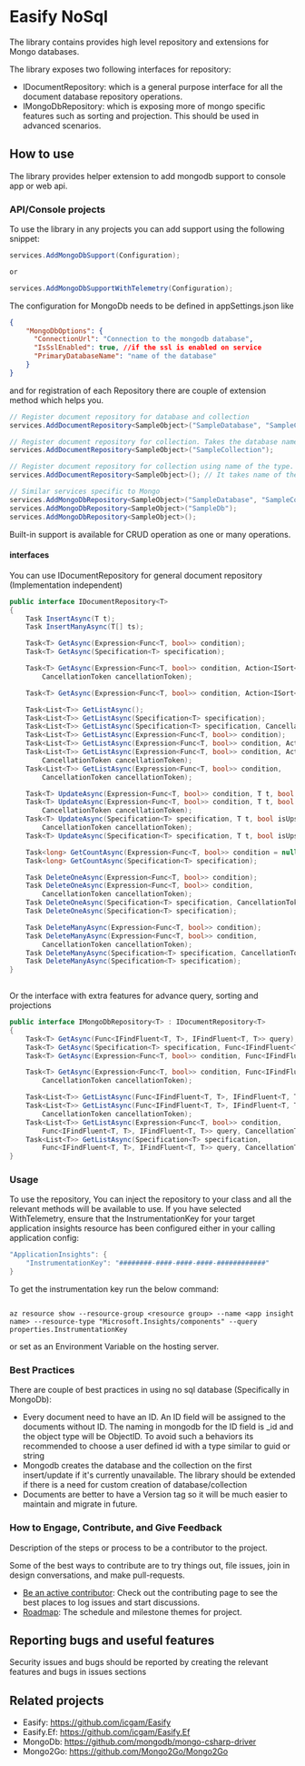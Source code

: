 # Easify NoSql

The library contains provides high level repository and extensions for Mongo databases. 

The library exposes two following interfaces for repository:
- IDocumentRepository: which is a general purpose interface for all the document database repository operations.
- IMongoDbRepository: which is exposing more of mongo specific features such as sorting and projection. This should be used in advanced scenarios.


## How to use
The library provides helper extension to add mongodb support to console app or web api.

### API/Console projects
To use the library in any projects you can add support using the following snippet:

```c#
services.AddMongoDbSupport(Configuration);

or

services.AddMongoDbSupportWithTelemetry(Configuration);
```

The configuration for MongoDb needs to be defined in appSettings.json like

```json
{
    "MongoDbOptions": {
      "ConnectionUrl": "Connection to the mongodb database",
      "IsSslEnabled": true, //if the ssl is enabled on service
      "PrimaryDatabaseName": "name of the database"
    }
}
```


and for registration of each Repository there are couple of extension method which helps you.

```c#
// Register document repository for database and collection
services.AddDocumentRepository<SampleObject>("SampleDatabase", "SampleCollection");

// Register document repository for collection. Takes the database name from PrimaryDatabaseName in configuration
services.AddDocumentRepository<SampleObject>("SampleCollection");

// Register document repository for collection using name of the type. Takes the database name from PrimaryDatabaseName in configuration
services.AddDocumentRepository<SampleObject>(); // It takes name of the database from 

// Similar services specific to Mongo
services.AddMongoDbRepository<SampleObject>("SampleDatabase", "SampleCollection");
services.AddMongoDbRepository<SampleObject>("SampleDb");
services.AddMongoDbRepository<SampleObject>(); 
```

Built-in support is available for CRUD operation as one or many operations.

#### interfaces

You can use IDocumentRepository for general document repository (Implementation independent)

```c#
public interface IDocumentRepository<T>
{
    Task InsertAsync(T t);
    Task InsertManyAsync(T[] ts);

    Task<T> GetAsync(Expression<Func<T, bool>> condition);
    Task<T> GetAsync(Specification<T> specification);

    Task<T> GetAsync(Expression<Func<T, bool>> condition, Action<ISort<T>> sortAction,
        CancellationToken cancellationToken);

    Task<T> GetAsync(Expression<Func<T, bool>> condition, Action<ISort<T>> sortAction);

    Task<List<T>> GetListAsync();
    Task<List<T>> GetListAsync(Specification<T> specification);
    Task<List<T>> GetListAsync(Specification<T> specification, CancellationToken cancellationToken);
    Task<List<T>> GetListAsync(Expression<Func<T, bool>> condition);
    Task<List<T>> GetListAsync(Expression<Func<T, bool>> condition, Action<ISort<T>> sortAction);
    Task<List<T>> GetListAsync(Expression<Func<T, bool>> condition, Action<ISort<T>> sortAction,
        CancellationToken cancellationToken);
    Task<List<T>> GetListAsync(Expression<Func<T, bool>> condition,
        CancellationToken cancellationToken);

    Task<T> UpdateAsync(Expression<Func<T, bool>> condition, T t, bool isUpsert = true);
    Task<T> UpdateAsync(Expression<Func<T, bool>> condition, T t, bool isUpsert,
        CancellationToken cancellationToken);
    Task<T> UpdateAsync(Specification<T> specification, T t, bool isUpsert,
        CancellationToken cancellationToken);
    Task<T> UpdateAsync(Specification<T> specification, T t, bool isUpsert = true);

    Task<long> GetCountAsync(Expression<Func<T, bool>> condition = null);
    Task<long> GetCountAsync(Specification<T> specification);

    Task DeleteOneAsync(Expression<Func<T, bool>> condition);
    Task DeleteOneAsync(Expression<Func<T, bool>> condition,
        CancellationToken cancellationToken);
    Task DeleteOneAsync(Specification<T> specification, CancellationToken cancellationToken);
    Task DeleteOneAsync(Specification<T> specification);

    Task DeleteManyAsync(Expression<Func<T, bool>> condition);
    Task DeleteManyAsync(Expression<Func<T, bool>> condition,
        CancellationToken cancellationToken);
    Task DeleteManyAsync(Specification<T> specification, CancellationToken cancellationToken);
    Task DeleteManyAsync(Specification<T> specification);
}
  
```

Or the interface with extra features for advance query, sorting and projections

```c#
public interface IMongoDbRepository<T> : IDocumentRepository<T>
{
    Task<T> GetAsync(Func<IFindFluent<T, T>, IFindFluent<T, T>> query);
    Task<T> GetAsync(Specification<T> specification, Func<IFindFluent<T, T>, IFindFluent<T, T>> query);
    Task<T> GetAsync(Expression<Func<T, bool>> condition, Func<IFindFluent<T, T>, IFindFluent<T, T>> query);

    Task<T> GetAsync(Expression<Func<T, bool>> condition, Func<IFindFluent<T, T>, IFindFluent<T, T>> query,
        CancellationToken cancellationToken);

    Task<List<T>> GetListAsync(Func<IFindFluent<T, T>, IFindFluent<T, T>> query);
    Task<List<T>> GetListAsync(Func<IFindFluent<T, T>, IFindFluent<T, T>> query,
        CancellationToken cancellationToken);
    Task<List<T>> GetListAsync(Expression<Func<T, bool>> condition,
        Func<IFindFluent<T, T>, IFindFluent<T, T>> query, CancellationToken cancellationToken);
    Task<List<T>> GetListAsync(Specification<T> specification,
        Func<IFindFluent<T, T>, IFindFluent<T, T>> query, CancellationToken cancellationToken);
}
```

### Usage

To use the repository, You can inject the repository to your class and all the relevant methods will be available to use. If you have selected WithTelemetry, ensure that the InstrumentationKey for your target application insights resource has been configured either in your calling application config: 

```c#
"ApplicationInsights": {
    "InstrumentationKey": "########-####-####-####-############"
}
```

To get the instrumentation key run the below command:

```

az resource show --resource-group <resource group> --name <app insight name> --resource-type "Microsoft.Insights/components" --query properties.InstrumentationKey

```

or set as an Environment Variable on the hosting server.

### Best Practices

There are couple of best practices in using no sql database (Specifically in MongoDb):
- Every document need to have an ID. An ID field will be assigned to the documents without ID. The naming in mongodb for the ID field is _id and the object type will be ObjectID. 
To avoid such a behaviors its recommended to choose a user defined id with a type similar to guid or string
- Mongodb creates the database and the collection on the first insert/update if it's currently unavailable. The library should be extended if there is a need for custom creation of database/collection
- Documents are better to have a Version tag so it will be much easier to maintain and migrate in future.

### How to Engage, Contribute, and Give Feedback

Description of the steps or process to be a contributor to the project.

Some of the best ways to contribute are to try things out, file issues, join in design conversations,
and make pull-requests.

* [Be an active contributor](./docs/CONTRIBUTING.md): Check out the contributing page to see the best places to log issues and start discussions.
* [Roadmap](./docs/ROADMAP.md): The schedule and milestone themes for project.

## Reporting bugs and useful features

Security issues and bugs should be reported by creating the relevant features and bugs in issues sections

## Related projects

- Easify: https://github.com/icgam/Easify
- Easify.Ef: https://github.com/icgam/Easify.Ef
- MongoDb: https://github.com/mongodb/mongo-csharp-driver
- Mongo2Go: https://github.com/Mongo2Go/Mongo2Go
  
